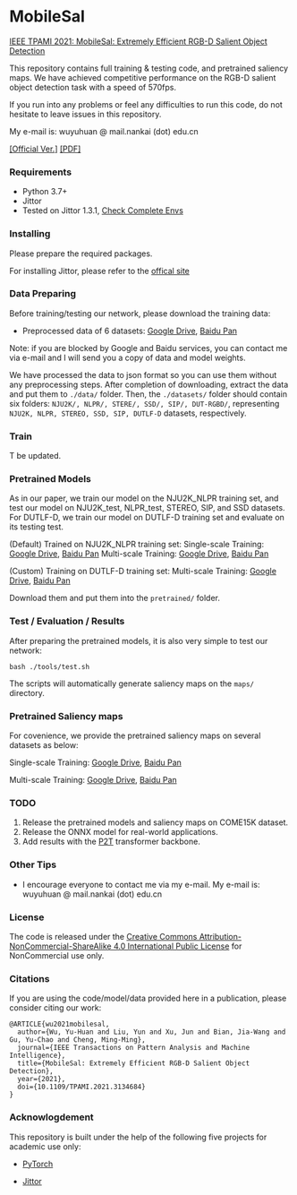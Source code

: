 # MobileSal

[IEEE TPAMI 2021: MobileSal: Extremely Efficient RGB-D Salient Object Detection](https://ieeexplore.ieee.org/document/9647954)

This repository contains full training & testing code, and pretrained saliency maps. We have achieved competitive performance on the RGB-D salient object detection task with a speed of 570fps.

If you run into any problems or feel any difficulties to run this code, do not hesitate to leave issues in this repository.

My e-mail is: wuyuhuan @ mail.nankai (dot) edu.cn

[[Official Ver.]](https://ieeexplore.ieee.org/document/9382868)
[[PDF]](https://mmcheng.net/wp-content/uploads/2021/03/21TIPInstSal.pdf)

### Requirements

* Python 3.7+
* Jittor
* Tested on  Jittor 1.3.1, [Check Complete Envs](envs/)


### Installing

Please prepare the required packages.

For installing Jittor, please refer to the [offical site](https://cg.cs.tsinghua.edu.cn/jittor/download/)


### Data Preparing

Before training/testing our network, please download the training data: 

* Preprocessed data of 6 datasets: [Google Drive](https://drive.google.com/file/d/1czlZyW9_6k3ueS--TDAZK6M7Uv6FpUfO/view?usp=sharing), [Baidu Pan]()


Note: if you are blocked by Google and Baidu services, you can contact me via e-mail and I will send you a copy of data and model weights.

We have processed the data to json format so you can use them without any preprocessing steps. 
After completion of downloading, extract the data and put them to `./data/` folder.
Then, the `./datasets/` folder should contain six folders: `NJU2K/, NLPR/, STERE/, SSD/, SIP/, DUT-RGBD/`, representing `NJU2K, NLPR, STEREO, SSD, SIP, DUTLF-D` datasets, respectively.


### Train

T be updated.

### Pretrained Models

As in our paper, we train our model on the NJU2K_NLPR training set, and test our model on NJU2K_test, NLPR_test, STEREO, SIP, and SSD datasets. For DUTLF-D, we train our model on DUTLF-D training set and evaluate on its testing test.

(Default) Trained on NJU2K_NLPR training set: 
Single-scale Training: [Google Drive](https://drive.google.com/file/d/1dfyFkdsI1rOfmhmgG-o45ggnOj5Wpr1d/view?usp=sharing), [Baidu Pan]()
Multi-scale Training: [Google Drive](https://drive.google.com/file/d/1WTRxxO78wx48F3ItfXG8vbSL4IvWanyr/view?usp=sharing), [Baidu Pan]()

(Custom) Training on DUTLF-D training set:
Multi-scale Training: [Google Drive](https://drive.google.com/file/d/1L26kN_sZkLVDBzh_NOCB-ajkrGJdIovi/view?usp=sharing), [Baidu Pan]()

Download them and put them into the `pretrained/` folder.

### Test / Evaluation / Results

After preparing the pretrained models, it is also very simple to test our network:

```
bash ./tools/test.sh
```

The scripts will automatically generate saliency maps on the `maps/` directory.

### Pretrained Saliency maps

For covenience, we provide the pretrained saliency maps on several datasets as below:

Single-scale Training: [Google Drive](https://drive.google.com/file/d/1UA7zZmMO1Js0Jh9VQwo5JjYRF3qX0y0N/view?usp=sharing), [Baidu Pan]()

Multi-scale Training: [Google Drive](https://drive.google.com/file/d/1-vwtUPh3UWez963IyZNO6HZkGdC3GusL/view?usp=sharing), [Baidu Pan]()

### TODO

1. Release the pretrained models and saliency maps on COME15K dataset.
2. Release the ONNX model for real-world applications.
3. Add results with the [P2T](https://arxiv.org/abs/2106.12011) transformer backbone.

### Other Tips

* I encourage everyone to contact me via my e-mail. My e-mail is: wuyuhuan @ mail.nankai (dot) edu.cn

### License

The code is released under the [Creative Commons Attribution-NonCommercial-ShareAlike 4.0 International Public License](https://creativecommons.org/licenses/by-nc-sa/4.0/legalcode) for NonCommercial use only.


### Citations

If you are using the code/model/data provided here in a publication, please consider citing our work:

````
@ARTICLE{wu2021mobilesal,
  author={Wu, Yu-Huan and Liu, Yun and Xu, Jun and Bian, Jia-Wang and Gu, Yu-Chao and Cheng, Ming-Ming},
  journal={IEEE Transactions on Pattern Analysis and Machine Intelligence}, 
  title={MobileSal: Extremely Efficient RGB-D Salient Object Detection}, 
  year={2021},
  doi={10.1109/TPAMI.2021.3134684}
}
````


### Acknowlogdement

This repository is built under the help of the following five projects for academic use only:

* [PyTorch](https://github.com/pytorch/pytorch)

* [Jittor](https://github.com/Jittor/jittor)

